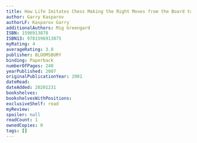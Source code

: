 ```yaml
---
title: How Life Imitates Chess Making the Right Moves from the Board to the Boardroom
author: Garry Kasparov
authorLF: Kasparov Garry
additionalAuthors: Mig Greengard
ISBN: 1596913878
ISBN13: 9781596913875
myRating: 4
averageRating: 3.8
publisher: BLOOMSBURY
binding: Paperback
numberOfPages: 240
yearPublished: 2007
originalPublicationYear: 2001
dateRead: 
dateAdded: 20201231
bookshelves: 
bookshelvesWithPositions: 
exclusiveShelf: read
myReview: 
spoiler: null
readCount: 1
ownedCopies: 0
tags: []
---
```


